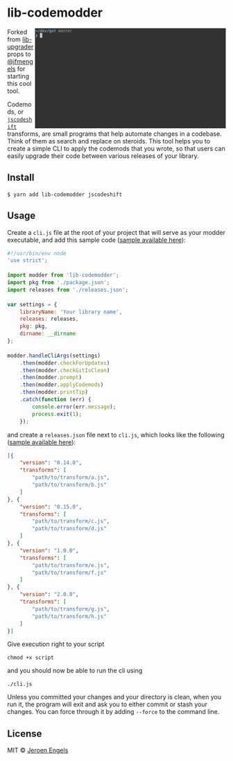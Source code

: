 # lib-codemodder 

<img src="screenshot.gif" width="440" align="right">


Forked from [lib-upgrader](https://github.com/jfmengels/lib-upgrader) props to [@jfmengels](github.com/jfmengels) for starting this cool tool.

Codemods, or [`jscodeshift`](https://github.com/facebook/jscodeshift) transforms, are small programs that help automate changes in a codebase. Think of them as search and replace on steroids. This tool helps you to create a simple CLI to apply the codemods that you wrote, so that users can easily upgrade their code between various releases of your library.

## Install

```
$ yarn add lib-codemodder jscodeshift
```


## Usage

Create a `cli.js` file at the root of your project that will serve as your modder executable, and add this sample code ([sample available here](sample/cli.js)):

```js
#!/usr/bin/env node
'use strict';

import modder from 'lib-codemodder';
import pkg from './package.json';
import releases from './releases.json';

var settings = {
	libraryName: 'Your library name',
	releases: releases,
	pkg: pkg,
	dirname: __dirname
};

modder.handleCliArgs(settings)
	.then(modder.checkForUpdates)
	.then(modder.checkGitIsClean)
	.then(modder.prompt)
	.then(modder.applyCodemods)
	.then(modder.printTip)
	.catch(function (err) {
		console.error(err.message);
		process.exit(1);
	});

```

and create a `releases.json` file next to `cli.js`, which looks like the following ([sample available here](sample/releases.json)):

```json
[{
	"version": "0.14.0",
	"transforms": [
		"path/to/transform/a.js",
		"path/to/transform/b.js"
	]
}, {
	"version": "0.15.0",
	"transforms": [
		"path/to/transform/c.js",
		"path/to/transform/d.js"
	]
}, {
	"version": "1.0.0",
	"transforms": [
		"path/to/transform/e.js",
		"path/to/transform/f.js"
	]
}, {
	"version": "2.0.0",
	"transforms": [
		"path/to/transform/g.js",
		"path/to/transform/h.js"
	]
}]
```

Give execution right to your script
```
chmod +x script
```
and you should now be able to run the cli using
```
./cli.js
```

Unless you committed your changes and your directory is clean, when you run it, the program will exit and ask you to either commit or stash your changes. You can force through it by adding `--force` to the command line.

## License

MIT © [Jeroen Engels](http://github.com/jfmengels)
